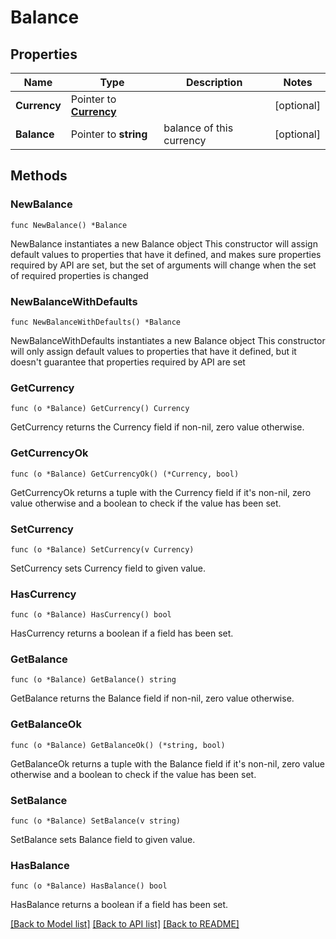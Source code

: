 # Balance

## Properties

Name | Type | Description | Notes
------------ | ------------- | ------------- | -------------
**Currency** | Pointer to [**Currency**](Currency.md) |  | [optional] 
**Balance** | Pointer to **string** | balance of this currency | [optional] 

## Methods

### NewBalance

`func NewBalance() *Balance`

NewBalance instantiates a new Balance object
This constructor will assign default values to properties that have it defined,
and makes sure properties required by API are set, but the set of arguments
will change when the set of required properties is changed

### NewBalanceWithDefaults

`func NewBalanceWithDefaults() *Balance`

NewBalanceWithDefaults instantiates a new Balance object
This constructor will only assign default values to properties that have it defined,
but it doesn't guarantee that properties required by API are set

### GetCurrency

`func (o *Balance) GetCurrency() Currency`

GetCurrency returns the Currency field if non-nil, zero value otherwise.

### GetCurrencyOk

`func (o *Balance) GetCurrencyOk() (*Currency, bool)`

GetCurrencyOk returns a tuple with the Currency field if it's non-nil, zero value otherwise
and a boolean to check if the value has been set.

### SetCurrency

`func (o *Balance) SetCurrency(v Currency)`

SetCurrency sets Currency field to given value.

### HasCurrency

`func (o *Balance) HasCurrency() bool`

HasCurrency returns a boolean if a field has been set.

### GetBalance

`func (o *Balance) GetBalance() string`

GetBalance returns the Balance field if non-nil, zero value otherwise.

### GetBalanceOk

`func (o *Balance) GetBalanceOk() (*string, bool)`

GetBalanceOk returns a tuple with the Balance field if it's non-nil, zero value otherwise
and a boolean to check if the value has been set.

### SetBalance

`func (o *Balance) SetBalance(v string)`

SetBalance sets Balance field to given value.

### HasBalance

`func (o *Balance) HasBalance() bool`

HasBalance returns a boolean if a field has been set.


[[Back to Model list]](../README.md#documentation-for-models) [[Back to API list]](../README.md#documentation-for-api-endpoints) [[Back to README]](../README.md)


